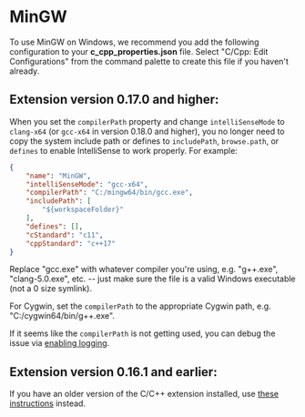 # MinGW

To use MinGW on Windows, we recommend you add the following configuration to your **c_cpp_properties.json** file.  Select "C/Cpp: Edit Configurations" from the command palette to create this file if you haven't already.

## Extension version 0.17.0 and higher:

When you set the `compilerPath` property and change `intelliSenseMode` to `clang-x64` (or `gcc-x64` in version 0.18.0 and higher), you no longer need to copy the system include path or defines to `includePath`, `browse.path`, or `defines` to enable IntelliSense to work properly. For example:

```json
{
    "name": "MinGW",
    "intelliSenseMode": "gcc-x64",
    "compilerPath": "C:/mingw64/bin/gcc.exe",
    "includePath": [
        "${workspaceFolder}"
    ],
    "defines": [],
    "cStandard": "c11",
    "cppStandard": "c++17"
}
```

Replace "gcc.exe" with whatever compiler you're using, e.g. "g++.exe", "clang-5.0.exe", etc. -- just make sure the file is a valid Windows executable (not a 0 size symlink).

For Cygwin, set the `compilerPath` to the appropriate Cygwin path, e.g. "C:/cygwin64/bin/g++.exe".

If it seems like the `compilerPath` is not getting used, you can debug the issue via [enabling logging](Enabling%20logging.md).

## Extension version 0.16.1 and earlier:

If you have an older version of the C/C++ extension installed, use [these instructions](Archive/MinGW.md) instead.
